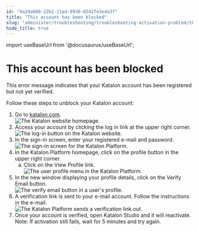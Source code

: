 ```yaml
---
id: "9a2da880-22b2-11ed-9930-0242fe3e4a3f"
title: "This account has been blocked"
slug: "administer/troubleshooting/troubleshooting-activation-problem/this-account-has-been-blocked"
hide_title: true
---
```

import useBaseUrl from '@docusaurus/useBaseUrl';


# <a id="troubleshooting-599" class="anchor_top_offset"/><a id="ariaid-title1" class="anchor_top_offset"/>This account has been blocked

<div xmlns="http://www.w3.org/1999/xhtml" className="bodydiv troubleSolution"><section className="section cause"><p className="p">This error message indicates that your Katalon account has been registered but not yet verified.</p><p className="p">Follow these steps to unblock your Katalon account:</p></section><section className="section remedy"><ol className="ol steps"><li className="li step stepexpand"><span className="ph cmd">Go to <a className="xref j-external-link" href="https://katalon.com/" target="_blank">katalon.com</a>.</span><div className="itemgroup info"><img className="image" src={useBaseUrl("/6dfdf830-ced5-11ed-a4d3-0242cfbc79b5.png")} alt="The Katalon website homepage." /></div></li><li className="li step stepexpand"><span className="ph cmd">Access your account by clicking the log in link at the upper right corner. </span><div className="itemgroup info"><img className="image" src={useBaseUrl("/6dc33920-ced5-11ed-a4d3-0242cfbc79b5.png")} alt="The log-in button on the Katalon website." /></div></li><li className="li step stepexpand"><span className="ph cmd">In the sign-in screen, enter your registered e-mail and password. </span><div className="itemgroup info"><img className="image" width={850} src={useBaseUrl("/6dd05880-ced5-11ed-a4d3-0242cfbc79b5.png")} alt="The sign-in screen for the Katalon Platform." /></div></li><li className="li step stepexpand"><span className="ph cmd">In the <span className="ph">Katalon Platform</span> homepage, click on the profile button in the upper right corner. </span><ol type="a" className="ol substeps"><li className="li substep substepexpand"><span className="ph cmd">Click on the View Profile link.</span><div className="itemgroup info"><img className="image" src={useBaseUrl("/6de6edc0-ced5-11ed-a4d3-0242cfbc79b5.jpg")} alt="The user profile menu in the Katalon Platform." /></div></li></ol></li><li className="li step stepexpand"><span className="ph cmd">In the new window displaying your profile details, click on the <span className="ph uicontrol">Verify Email</span> button. </span><div className="itemgroup info"><img className="image" src={useBaseUrl("/6ddb5500-ced5-11ed-a4d3-0242cfbc79b5.png")} alt="The verify email button in a user's profile." /></div></li><li className="li step stepexpand"><span className="ph cmd">A verification link is sent to your e-mail account. Follow the instructions in the e-mail. </span><div className="itemgroup info"><img className="image" src={useBaseUrl("/6df25f70-ced5-11ed-a4d3-0242cfbc79b5.png")} alt="The Katalon Platform sends a verification link out." /></div></li><li className="li step stepexpand"><span className="ph cmd">Once your account is verified, open <span className="ph">Katalon Studio</span> and it will reactivate.</span><div className="itemgroup info"><div className="note note note_note"><span className="note__title">Note:</span> If activation still fails, wait for 5 minutes and try again.</div></div></li></ol></section></div>
